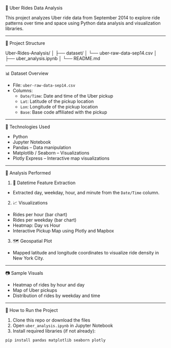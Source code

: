 🚖 Uber Rides Data Analysis

This project analyzes Uber ride data from September 2014 to explore ride patterns over time and space using Python data analysis and visualization libraries.

---

📁 Project Structure

Uber-Rides-Analysis/
│
├── dataset/
│ └── uber-raw-data-sep14.csv
│
├── uber_analysis.ipynb 
│
└── README.md


---

📊 Dataset Overview

- File: `uber-raw-data-sep14.csv`
- Columns:
  - `Date/Time`: Date and time of the Uber pickup
  - `Lat`: Latitude of the pickup location
  - `Lon`: Longitude of the pickup location
  - `Base`: Base code affiliated with the pickup

---

🧪 Technologies Used

- Python
- Jupyter Notebook
- Pandas – Data manipulation
- Matplotlib / Seaborn – Visualizations
- Plotly Express – Interactive map visualizations

---

📌 Analysis Performed

1. 📅 Datetime Feature Extraction
- Extracted day, weekday, hour, and minute from the `Date/Time` column.

2. 📈 Visualizations
- Rides per hour (bar chart)
- Rides per weekday (bar chart)
- Heatmap: Day vs Hour
- Interactive Pickup Map using Plotly and Mapbox

3. 🗺️ Geospatial Plot
- Mapped latitude and longitude coordinates to visualize ride density in New York City.

---
📷 Sample Visuals

- Heatmap of rides by hour and day
- Map of Uber pickups
- Distribution of rides by weekday and time

---

🚀 How to Run the Project

1. Clone this repo or download the files
2. Open `uber_analysis.ipynb` in Jupyter Notebook
3. Install required libraries (if not already):

```bash
pip install pandas matplotlib seaborn plotly
